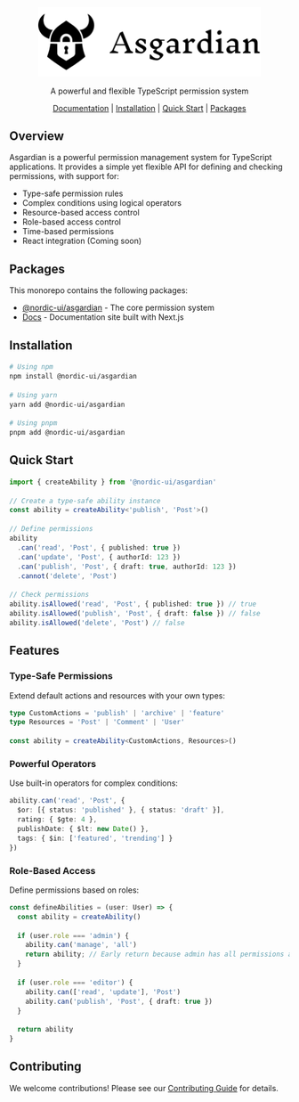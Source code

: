 <p align="center">
  <img src="apps/docs/public/logo.svg" alt="Asgardian Logo" width="400"/>
</p>

<p align="center">
  A powerful and flexible TypeScript permission system
</p>

<p align="center">
  <a href="https://asgardian.oesterkilde.dk/">Documentation</a> |
  <a href="#installation">Installation</a> |
  <a href="#quick-start">Quick Start</a> |
  <a href="#packages">Packages</a>
</p>

## Overview

Asgardian is a powerful permission management system for TypeScript applications. It provides a simple yet flexible API for defining and checking permissions, with support for:

- Type-safe permission rules
- Complex conditions using logical operators
- Resource-based access control
- Role-based access control
- Time-based permissions
- React integration (Coming soon)

## Packages

This monorepo contains the following packages:

- [@nordic-ui/asgardian](packages/asgardian) - The core permission system
- [Docs](apps/docs) - Documentation site built with Next.js

## Installation

```bash
# Using npm
npm install @nordic-ui/asgardian

# Using yarn
yarn add @nordic-ui/asgardian

# Using pnpm
pnpm add @nordic-ui/asgardian
```

## Quick Start

```ts
import { createAbility } from '@nordic-ui/asgardian'

// Create a type-safe ability instance
const ability = createAbility<'publish', 'Post'>()

// Define permissions
ability
  .can('read', 'Post', { published: true })
  .can('update', 'Post', { authorId: 123 })
  .can('publish', 'Post', { draft: true, authorId: 123 })
  .cannot('delete', 'Post')

// Check permissions
ability.isAllowed('read', 'Post', { published: true }) // true
ability.isAllowed('publish', 'Post', { draft: false }) // false
ability.isAllowed('delete', 'Post') // false
```

## Features

### Type-Safe Permissions

Extend default actions and resources with your own types:

```ts
type CustomActions = 'publish' | 'archive' | 'feature'
type Resources = 'Post' | 'Comment' | 'User'

const ability = createAbility<CustomActions, Resources>()
```

### Powerful Operators

Use built-in operators for complex conditions:

```ts
ability.can('read', 'Post', {
  $or: [{ status: 'published' }, { status: 'draft' }],
  rating: { $gte: 4 },
  publishDate: { $lt: new Date() },
  tags: { $in: ['featured', 'trending'] }
})
```

### Role-Based Access

Define permissions based on roles:

```ts
const defineAbilities = (user: User) => {
  const ability = createAbility()

  if (user.role === 'admin') {
    ability.can('manage', 'all')
    return ability; // Early return because admin has all permissions already
  }

  if (user.role === 'editor') {
    ability.can(['read', 'update'], 'Post')
    ability.can('publish', 'Post', { draft: true })
  }

  return ability
}
```

## Contributing

We welcome contributions! Please see our [Contributing Guide](https://asgardian.oesterkilde.dk/contributing) for details.